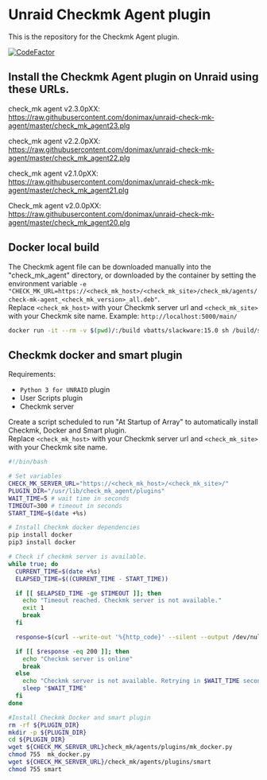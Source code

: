 # Unraid Checkmk Agent plugin

This is the repository for the Checkmk Agent plugin.

[![CodeFactor](https://www.codefactor.io/repository/github/donimax/unraid-check-mk-agent/badge/master)](https://www.codefactor.io/repository/github/donimax/unraid-check-mk-agent/overview/master)

## Install the Checkmk Agent plugin on Unraid using these URLs.

check_mk agent v2.3.0pXX:
<https://raw.githubusercontent.com/donimax/unraid-check-mk-agent/master/check_mk_agent23.plg>

check_mk agent v2.2.0pXX:
<https://raw.githubusercontent.com/donimax/unraid-check-mk-agent/master/check_mk_agent22.plg>

check_mk agent v2.1.0pXX:
<https://raw.githubusercontent.com/donimax/unraid-check-mk-agent/master/check_mk_agent21.plg>

Check_mk agent v2.0.0pXX:
<https://raw.githubusercontent.com/donimax/unraid-check-mk-agent/master/check_mk_agent20.plg>

## Docker local build

The Checkmk agent file can be downloaded manually into the "check_mk_agent" directory, or downloaded by the container by setting the environment variable `-e "CHECK_MK_URL=https://<check_mk_host>/<check_mk_site>/check_mk/agents/check-mk-agent_<check_mk_version>_all.deb"`.  
Replace `<check_mk_host>` with your Checkmk server url and `<check_mk_site>` with your Checkmk site name. Example: `http://localhost:5000/main/`

```bash
docker run -it --rm -v $(pwd)/:/build vbatts/slackware:15.0 sh /build/source/compile_docker.sh
```

## Checkmk docker and smart plugin

Requirements:
- `Python 3 for UNRAID` plugin
- User Scripts plugin
- Checkmk server

Create a script scheduled to run "At Startup of Array" to automatically install Checkmk, Docker and Smart plugin.  
Replace `<check_mk_host>` with your Checkmk server url and `<check_mk_site>` with your Checkmk site name.

```bash
#!/bin/bash

# Set variables
CHECK_MK_SERVER_URL="https://<check_mk_host>/<check_mk_site>/"
PLUGIN_DIR="/usr/lib/check_mk_agent/plugins"
WAIT_TIME=5 # wait time in seconds
TIMEOUT=300 # timeout in seconds
START_TIME=$(date +%s)

# Install Checkmk docker dependencies
pip install docker
pip3 install docker

# Check if checkmk server is available.
while true; do
  CURRENT_TIME=$(date +%s)
  ELAPSED_TIME=$((CURRENT_TIME - START_TIME))

  if [[ $ELAPSED_TIME -ge $TIMEOUT ]]; then
    echo "Timeout reached. Checkmk server is not available."
    exit 1
    break
  fi

  response=$(curl --write-out '%{http_code}' --silent --output /dev/null "${CHECK_MK_SERVER_URL}check_mk/agents/plugins/mk_docker.py")

  if [[ $response -eq 200 ]]; then
    echo "Checkmk server is online"
    break
  else
    echo "Checkmk server is not available. Retrying in $WAIT_TIME seconds..."
    sleep "$WAIT_TIME"
  fi
done

#Install Checkmk Docker and smart plugin
rm -rf ${PLUGIN_DIR}
mkdir -p ${PLUGIN_DIR}
cd ${PLUGIN_DIR}
wget ${CHECK_MK_SERVER_URL}check_mk/agents/plugins/mk_docker.py
chmod 755  mk_docker.py
wget ${CHECK_MK_SERVER_URL}/check_mk/agents/plugins/smart
chmod 755 smart
```
